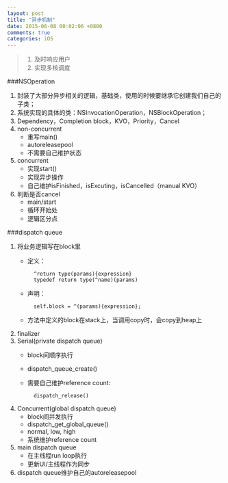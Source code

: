 ```yaml
---
layout: post
title: "异步机制"
date: 2015-06-08 00:02:06 +0800
comments: true
categories: iOS
---
```


>1. 及时响应用户
>2. 实现多核调度

<!--more-->

###NSOperation
1. 封装了大部分异步相关的逻辑，基础类，使用的时候要继承它创建我们自己的子类；
2. 系统实现的具体的类：NSInvocationOperation，NSBlockOperation；
3. Dependency，Completion block，KVO，Priority，Cancel
5. non-concurrent
	* 重写main()
	* autoreleasepool
	* 不需要自己维护状态
4. concurrent
	* 实现start()
	* 实现异步操作
	* 自己维护isFinished，isExcuting，isCancelled（manual KVO）
6. 判断是否cancel
	* main/start
	* 循环开始处
	* 逻辑区分点

###dispatch queue
1. 将业务逻辑写在block里
	* 定义：	
		
			^return type(params){expression}	
			typedef return type(^name)(params)
	* 声明：
	
			self.block = ^(params){expression};
	* 方法中定义的block在stack上，当调用copy时，会copy到heap上
2. finalizer
3. Serial(private dispatch queue)
	* block间顺序执行
	* dispatch_queue_create()
	* 需要自己维护reference count:
			
			dispatch_release()
4. Concurrent(global dispatch queue)
	* block间并发执行
	* dispatch_get_global_queue()
	* normal, low, high
	* 系统维护reference count
5. main dispatch queue
	* 在主线程run loop执行
	* 更新UI/主线程作为同步
6. dispatch queue维护自己的autoreleasepool

